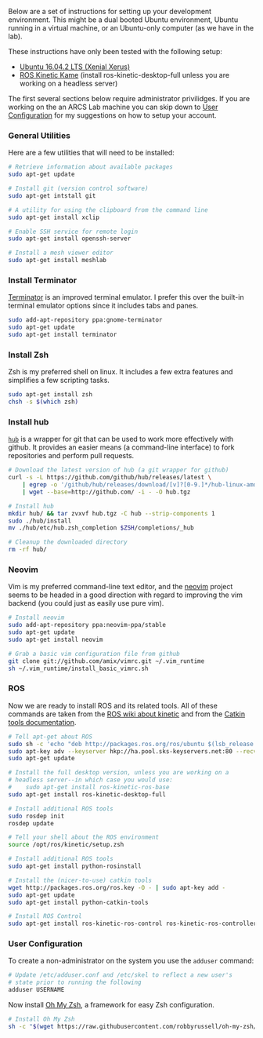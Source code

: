
Below are a set of instructions for setting up your development environment. This might be a dual booted Ubuntu environment, Ubuntu running in a virtual machine, or an Ubuntu-only computer (as we have in the lab).

These instructions have only been tested with the following setup:

- [Ubuntu 16.04.2 LTS (Xenial Xerus)](https://wiki.ubuntu.com/XenialXerus/ReleaseNotes)
- [ROS Kinetic Kame](http://wiki.ros.org/kinetic/Installation/Ubuntu) (install ros-kinetic-desktop-full unless you are working on a headless server)

The first several sections below require administrator privilidges. If you are working on the an ARCS Lab machine you can skip down to [User Configuration](#user-configuration) for my suggestions on how to setup your account.

### General Utilities

Here are a few utilities that will need to be installed:

```bash
# Retrieve information about available packages
sudo apt-get update

# Install git (version control software)
sudo apt-get intstall git

# A utility for using the clipboard from the command line
sudo apt-get install xclip

# Enable SSH service for remote login
sudo apt-get install openssh-server

# Install a mesh viewer editor
sudo apt-get install meshlab
```

### Install Terminator

[Terminator](https://gnometerminator.blogspot.com/p/introduction.html) is an improved terminal emulator. I prefer this over the built-in terminal emulator options since it includes tabs and panes.

```bash
sudo add-apt-repository ppa:gnome-terminator
sudo apt-get update 
sudo apt-get install terminator
```

### Install Zsh

Zsh is my preferred shell on linux. It includes a few extra features and simplifies a few scripting tasks.

```bash
sudo apt-get install zsh
chsh -s $(which zsh)
```

### Install hub

[`hub`](https://hub.github.com/) is a wrapper for git that can be used to work more effectively with github. It provides an easier means (a command-line interface) to fork repositories and perform pull requests.

```bash
# Download the latest version of hub (a git wrapper for github)
curl -s -L https://github.com/github/hub/releases/latest \
	| egrep -o '/github/hub/releases/download/[v]?[0-9.]*/hub-linux-amd64.*tgz' \
	| wget --base=http://github.com/ -i - -O hub.tgz

# Install hub
mkdir hub/ && tar zvxvf hub.tgz -C hub --strip-components 1
sudo ./hub/install
mv ./hub/etc/hub.zsh_completion $ZSH/completions/_hub

# Cleanup the downloaded directory
rm -rf hub/
```

### Neovim

Vim is my preferred command-line text editor, and the [neovim](https://neovim.io/) project seems to be headed in a good direction with regard to improving the vim backend (you could just as easily use pure vim).

```bash
# Install neovim
sudo add-apt-repository ppa:neovim-ppa/stable
sudo apt-get update
sudo apt-get install neovim

# Grab a basic vim configuration file from github
git clone git://github.com/amix/vimrc.git ~/.vim_runtime
sh ~/.vim_runtime/install_basic_vimrc.sh
```

### ROS

Now we are ready to install ROS and its related tools. All of these commands are taken from the [ROS wiki about kinetic](http://wiki.ros.org/kinetic/Installation/Ubuntu) and from the [Catkin tools documentation](http://catkin-tools.readthedocs.io/en/latest/installing.html).

```bash
# Tell apt-get about ROS
sudo sh -c 'echo "deb http://packages.ros.org/ros/ubuntu $(lsb_release -sc) main" > /etc/apt/sources.list.d/ros-latest.list'
sudo apt-key adv --keyserver hkp://ha.pool.sks-keyservers.net:80 --recv-key 421C365BD9FF1F717815A3895523BAEEB01FA116
sudo apt-get update

# Install the full desktop version, unless you are working on a 
# headless server--in which case you would use: 
#    sudo apt-get install ros-kinetic-ros-base
sudo apt-get install ros-kinetic-desktop-full

# Install additional ROS tools
sudo rosdep init
rosdep update

# Tell your shell about the ROS environment
source /opt/ros/kinetic/setup.zsh

# Install additional ROS tools
sudo apt-get install python-rosinstall

# Install the (nicer-to-use) catkin tools
wget http://packages.ros.org/ros.key -O - | sudo apt-key add -
sudo apt-get update
sudo apt-get install python-catkin-tools

# Install ROS Control
sudo apt-get install ros-kinetic-ros-control ros-kinetic-ros-controllers
```

### User Configuration

To create a non-administrator on the system you use the `adduser` command:

```bash
# Update /etc/adduser.conf and /etc/skel to reflect a new user's
# state prior to running the following
adduser USERNAME
```

Now install [Oh My Zsh](http://ohmyz.sh/), a framework for easy Zsh configuration.

```bash
# Install Oh My Zsh
sh -c "$(wget https://raw.githubusercontent.com/robbyrussell/oh-my-zsh/master/tools/install.sh -O -)"
```

